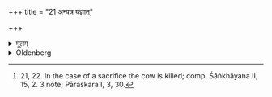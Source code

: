 +++
title = "21 अन्यत्र यज्ञात्"

+++

<details><summary>मूलम्</summary>

अन्यत्र यज्ञात् २१
</details>

<details><summary>Oldenberg</summary>

21. [^8]  Thus if it is no sacrifice (at which the Arghya reception is offered),


[^8]:  21, 22. In the case of a sacrifice the cow is killed; comp. Śāṅkhāyana II, 15, 2. 3 note; Pāraskara I, 3, 30.
</details>
